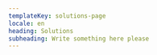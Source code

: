 ```yaml
---
templateKey: solutions-page
locale: en
heading: Solutions
subheading: Write something here please
---
```

